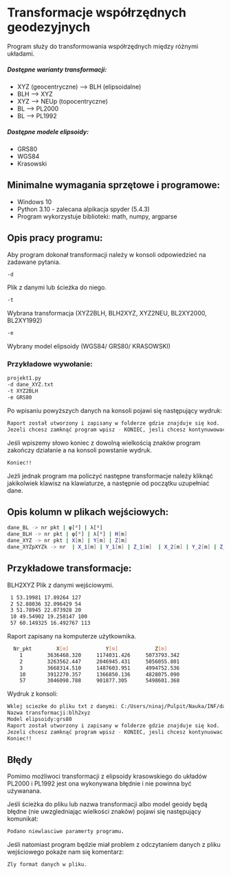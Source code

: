 # Transformacje współrzędnych geodezyjnych 
Program służy do transformowania współrzędnych między różnymi układami.
##### Dostępne warianty transformacji:
- XYZ (geocentryczne) --> BLH (elipsoidalne)
- BLH --> XYZ
- XYZ --> NEUp (topocentryczne)
- BL --> PL2000
- BL --> PL1992
##### Dostępne modele elipsoidy:
- GRS80
- WGS84
- Krasowski

## Minimalne wymagania sprzętowe i programowe:
- Windows 10
- Python 3.10 - zalecana alpikacja spyder (5.4.3)
- Program wykorzystuje biblioteki: math, numpy, argparse

## Opis pracy programu:
Aby program dokonał transformacji należy w konsoli odpowiedzieć na zadawane pytania.
```sh
-d
```
Plik z danymi lub ścieżka do niego.
```sh
-t
```
Wybrana transformacja (XYZ2BLH, BLH2XYZ, XYZ2NEU, BL2XY2000, BL2XY1992)
```sh
-e
```
Wybrany model elipsoidy (WGS84/ GRS80/ KRASOWSKI)

### Przykładowe wywołanie:
```sh
projekt1.py
-d dane_XYZ.txt
-t XYZ2BLH
-e GRS80
```
Po wpisaniu powyższych danych na konsoli pojawi się następujący wydruk:
```sh
Raport został utworzony i zapisany w folderze gdzie znajduje się kod.
Jezeli chcesz zamknąć program wpisz - KONIEC, jesli chcesz kontynuwować napisz cokolwiek: 
```
Jeśli wpiszemy słowo koniec z dowolną wielkością znaków program zakończy działanie a na konsoli powstanie wydruk.
```sh
Koniec!!
```
Jeżli jednak program ma policzyć następne transformacje należy kliknąć jakikolwiek klawisz na klawiaturze, a następnie od początku uzupełniać dane.
## Opis kolumn w plikach wejściowych:
```sh
dane_BL -> nr pkt | φ[ᴼ] | λ[ᴼ]
dane_BLH -> nr pkt | φ[ᴼ] | λ[ᴼ] | H[m]
dane_XYZ -> nr pkt | X[m] | Y[m] | Z[m]
dane_XYZpXYZk -> nr  | X_1[m] | Y_1[m] | Z_1[m]  | X_2[m] | Y_2[m] | Z_2[m]
```

## Przykładowe transformacje:
BLH2XYZ
Plik z danymi wejściowymi.
```sh
 1 53.19981 17.89264 127
 2 52.88036 32.096429 54
 3 51.78945 22.073928 20
 10 49.54902 19.258147 100
 57 60.149325 16.492767 113
```
Raport zapisany na komputerze użytkownika.
```sh
  Nr_pkt        X[m]            Y[m]            Z[m]      
    1        3636468.320     1174031.426     5073793.342  
    2        3263562.447     2046945.431     5056055.801  
    3        3668314.510     1487603.951     4994752.536  
    10       3912270.357     1366850.136     4828075.090  
    57       3046098.788     901877.305      5498601.368  
```
Wydruk z konsoli:
```sh
Wklej sciezke do pliku txt z danymi: C:/Users/ninaj/Pulpit/Nauka/INF/dane_BLH.txt
Nazwa transformacji:blh2xyz
Model elipsoidy:grs80
Raport został utworzony i zapisany w folderze gdzie znajduje się kod.
Jezeli chcesz zamknąć program wpisz - KONIEC, jesli chcesz kontynuowac napisz cokolwiek: koniec
Koniec!!
```

## Błędy
Pomimo możliwoci transformacji z elipsoidy krasowskiego do układów PL2000 i PL1992 jest ona wykonywana błędnie i nie powinna być używanana. 

Jeśli ścieżka do pliku lub nazwa transformacji albo model geoidy będą błędne (nie uwzgledniając wielkości znaków) pojawi się następujący komunikat:
```sh
Podano niewlasciwe paramerty programu.
```
Jeśli natomiast program będzie miał problem z odczytaniem danych z pliku wejściowego pokaże nam się komentarz:
```sh
Zly format danych w pliku.
```
